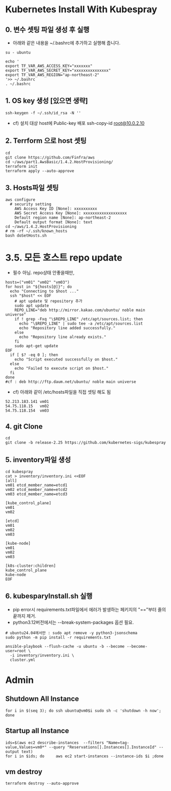 # Kubernetes Install With Kubespray
## 0. 변수 셋팅 파일 생성 후 실행
* 아래와 같은 내용을 ~/.bashrc에 추가하고 실행해 줍니다.
```
su - ubuntu

echo '
export TF_VAR_AWS_ACCESS_KEY="xxxxxxx"
export TF_VAR_AWS_SECRET_KEY="xxxxxxxxxxxxxxx"
export TF_VAR_AWS_REGION="ap-northeast-2"
'>> ~/.bashrc
. ~/.bashrc
```

## 1. OS key 생성 [있으면 생략]
```
ssh-keygen -f ~/.ssh/id_rsa -N ''
```
* cf) 설치 대상 host에 Public-key 배포
    ssh-copy-id root@10.0.2.10

## 2. Terrform 으로 host 셋팅
```
cd
git clone https://github.com/Finfra/aws
cd ~/aws/part1.AwsBasic/1.4.2.HostProvisioning/
terraform init
terraform apply --auto-approve
```


## 3. Hosts파일 셋팅
```
aws configure
  # security setting
    AWS Access Key ID [None]: xxxxxxxxxx
    AWS Secret Access Key [None]: xxxxxxxxxxxxxxxxxxx
    Default region name [None]: ap-northeast-2
    Default output format [None]: text
cd ~/aws/1.4.2.HostProvisioning
# rm -rf ~/.ssh/known_hosts
bash doSetHosts.sh
```

# 3.5. 모든 호스트 repo update
* 필수 아님. repo상태 안좋을때만,
```
hosts=("vm01" "vm02" "vm03")
for host in "${hosts[@]}"; do
  echo "Connecting to $host ..."
  ssh "$host" << EOF
    # apt update 및 repository 추가
    sudo apt update
    REPO_LINE="deb http://mirror.kakao.com/ubuntu/ noble main universe"
    if ! grep -Fxq "\$REPO_LINE" /etc/apt/sources.list; then
      echo "\$REPO_LINE" | sudo tee -a /etc/apt/sources.list
      echo "Repository line added successfully."
    else
      echo "Repository line already exists."
    fi
    sudo apt-get update
EOF
  if [ $? -eq 0 ]; then
    echo "Script executed successfully on $host."
  else
    echo "Failed to execute script on $host."
  fi
done
#cf : deb http://ftp.daum.net/ubuntu/ noble main universe

```

* cf) 아래와 같이 /etc/hosts파일을 직접 셋팅 해도 됨
```
52.213.183.141 vm01
54.75.118.15   vm02
54.75.118.154  vm03
```

## 4. git Clone
```
cd
git clone -b release-2.25 https://github.com/kubernetes-sigs/kubespray
```

## 5. inventory파일 생성
```
cd kubespray
cat > inventory/inventory.ini <<EOF
[all]
vm01 etcd_member_name=etcd1
vm02 etcd_member_name=etcd2
vm03 etcd_member_name=etcd3

[kube_control_plane]
vm01
vm02

[etcd]
vm01
vm02
vm03

[kube-node]
vm01
vm02
vm03

[k8s-cluster:children]
kube_control_plane
kube-node
EOF
```

## 6. kubesparyInstall.sh 실행
* pip error시 requirements.txt파일에서 에러가 발생하는 페키지의 "=="부터 줄의 끝까지 제거.
* python3.12버전에서는 --break-system-packages 옵션 필요. 
```
# ubuntu24.04에서만 : sudo apt remove -y python3-jsonschema
sudo python -m pip install -r requirements.txt

ansible-playbook --flush-cache -u ubuntu -b --become --become-user=root \
  -i inventory/inventory.ini \
  cluster.yml
```

# Admin
## Shutdown All Instance
```
for i in $(seq 3); do ssh ubuntu@vm0$i sudo sh -c 'shutdown -h now'; done
```
## Startup all Instance
```
ids=$(aws ec2 describe-instances  --filters "Name=tag-value,Values=vm0*" --query "Reservations[].Instances[].InstanceId" --output text)
for i in $ids; do     aws ec2 start-instances --instance-ids $i ;done
```

## vm destroy
```
terraform destroy --auto-approve
```
